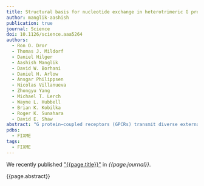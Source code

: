 ```yaml
---
title: Structural basis for nucleotide exchange in heterotrimeric G proteins
author: manglik-aashish
publication: true
journal: Science
doi: 10.1126/science.aaa5264
authors:
  - Ron O. Dror
  - Thomas J. Mildorf
  - Daniel Hilger
  - Aashish Manglik
  - David W. Borhani
  - Daniel H. Arlow
  - Ansgar Philippsen
  - Nicolas Villanueva
  - Zhongyu Yang
  - Michael T. Lerch
  - Wayne L. Hubbell
  - Brian K. Kobilka
  - Roger K. Sunahara
  - David E. Shaw
abstract: "G protein–coupled receptors (GPCRs) transmit diverse external signals into the cell. When activated by an outside stimulus, they bind to a G protein inside the cell and accelerate exchange of a bound guanosine diphosphate (GDP) nucleotide for guanosine triphosphate, which initiates intercellular signaling. Dror <i>et al.</i> used atomic-level molecular dynamics simulations to show how GPCRs enhance GDP release. The G protein is dynamic and frequently adopts a conformation that exposes GDP even without the receptor bound. GPCR binding to this conformation favors an additional structural rearrangement that favors GDP release. The authors confirmed these predictions experimentally using double electron-electron resonance spectroscopy."
pdbs:
  - FIXME
tags:
  - FIXME
---
```


We recently published ["{{page.title}}"](https://doi.org/{{page.doi}}) in *{{page.journal}}*.

{{page.abstract}}
